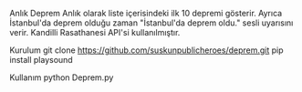Anlık Deprem
Anlık olarak liste içerisindeki ilk 10 depremi gösterir. Ayrıca İstanbul'da deprem olduğu zaman "İstanbul'da deprem oldu." sesli uyarısını verir. Kandilli Rasathanesi API'si kullanılmıştır.

Kurulum 
git clone https://github.com/suskunpublicheroes/deprem.git
pip install playsound

Kullanım
python Deprem.py
